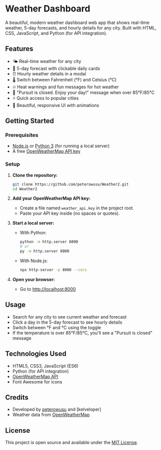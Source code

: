 # Weather Dashboard

A beautiful, modern weather dashboard web app that shows real-time weather, 5-day forecasts, and hourly details for any city. Built with HTML, CSS, JavaScript, and Python (for API integration).

## Features
- 🌤️ Real-time weather for any city
- 📅 5-day forecast with clickable daily cards
- ⏰ Hourly weather details in a modal
- 🌡️ Switch between Fahrenheit (°F) and Celsius (°C)
- 🔥 Heat warnings and fun messages for hot weather
- 🚪 "Pursuit is closed. Enjoy your day!" message when over 85°F/85°C
- ⚡ Quick access to popular cities
- 🎨 Beautiful, responsive UI with animations

## Getting Started

### Prerequisites
- [Node.js](https://nodejs.org/) or [Python 3](https://www.python.org/) (for running a local server)
- A free [OpenWeatherMap API key](https://openweathermap.org/api)

### Setup
1. **Clone the repository:**
   ```bash
   git clone https://github.com/peterowusu/Weather2.git
   cd Weather2
   ```
2. **Add your OpenWeatherMap API key:**
   - Create a file named `weather_api.key` in the project root.
   - Paste your API key inside (no spaces or quotes).

3. **Start a local server:**
   - With Python:
     ```bash
     python -m http.server 8000
     # or
     py -m http.server 8000
     ```
   - With Node.js:
     ```bash
     npx http-server -p 8000 --cors
     ```

4. **Open your browser:**
   - Go to [http://localhost:8000](http://localhost:8000)

## Usage
- Search for any city to see current weather and forecast
- Click a day in the 5-day forecast to see hourly details
- Switch between °F and °C using the toggle
- If the temperature is over 85°F/85°C, you'll see a "Pursuit is closed" message

## Technologies Used
- HTML5, CSS3, JavaScript (ES6)
- Python (for API integration)
- [OpenWeatherMap API](https://openweathermap.org/api)
- Font Awesome for icons

## Credits
- Developed by [peterowusu](https://github.com/peterowusu) and [kelveloper]
- Weather data from [OpenWeatherMap](https://openweathermap.org/)

## License
This project is open source and available under the [MIT License](LICENSE). 
